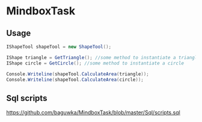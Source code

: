 # MindboxTask
## Usage

```cs
IShapeTool shapeTool = new ShapeTool();

IShape triangle = GetTriangle(); //some method to instantiate a triangle
IShape circle = GetCircle(); //some method to instantiate a circle

Console.Writeline(shapeTool.CalculateArea(triangle));
Console.Writeline(shapeTool.CalculateArea(circle));
```

## Sql scripts
https://github.com/baguwka/MindboxTask/blob/master/Sql/scripts.sql
